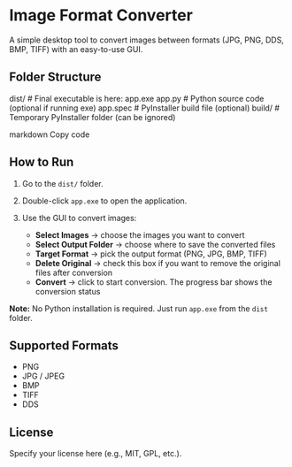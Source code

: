 # Image Format Converter

A simple desktop tool to convert images between formats (JPG, PNG, DDS, BMP, TIFF) with an easy-to-use GUI.

## Folder Structure

dist/ # Final executable is here: app.exe
app.py # Python source code (optional if running exe)
app.spec # PyInstaller build file (optional)
build/ # Temporary PyInstaller folder (can be ignored)

markdown
Copy code

## How to Run

1. Go to the `dist/` folder.
2. Double-click `app.exe` to open the application.
3. Use the GUI to convert images:

   - **Select Images** → choose the images you want to convert  
   - **Select Output Folder** → choose where to save the converted files  
   - **Target Format** → pick the output format (PNG, JPG, BMP, TIFF)  
   - **Delete Original** → check this box if you want to remove the original files after conversion  
   - **Convert** → click to start conversion. The progress bar shows the conversion status

**Note:** No Python installation is required. Just run `app.exe` from the `dist` folder.

## Supported Formats

- PNG
- JPG / JPEG
- BMP
- TIFF
- DDS

## License

Specify your license here (e.g., MIT, GPL, etc.).
